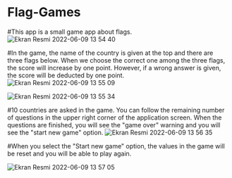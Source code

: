 # Flag-Games

#This app is a small game app about flags.
![Ekran Resmi 2022-06-09 13 54 40](https://user-images.githubusercontent.com/82471515/172830967-5ec7a97f-1aaa-411b-97dc-1a863cc036fc.png)

#In the game, the name of the country is given at the top and there are three flags below. When we choose the correct one among the three flags, the score will increase by one point. However, if a wrong answer is given, the score will be deducted by one point.
![Ekran Resmi 2022-06-09 13 55 09](https://user-images.githubusercontent.com/82471515/172831046-5e180cda-4ddc-491f-9453-0f2ef5db834e.png)

![Ekran Resmi 2022-06-09 13 55 34](https://user-images.githubusercontent.com/82471515/172831155-67961b22-a57d-453a-9bc8-59a9b5556a45.png)


#10 countries are asked in the game. You can follow the remaining number of questions in the upper right corner of the application screen. When the questions are finished, you will see the "game over" warning and you will see the "start new game" option. 
![Ekran Resmi 2022-06-09 13 56 35](https://user-images.githubusercontent.com/82471515/172831339-c4462e76-9f27-4630-83c3-d68658e557e8.png)


#When you select the "Start new game" option, the values in the game will be reset and you will be able to play again.

![Ekran Resmi 2022-06-09 13 57 05](https://user-images.githubusercontent.com/82471515/172831407-f1b8491c-a8a2-4607-bcbe-a9370aa593a6.png)
